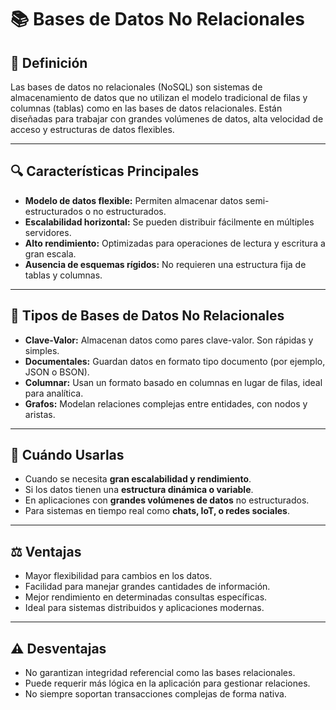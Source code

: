 # 📚 Bases de Datos No Relacionales

## 📌 Definición
Las bases de datos no relacionales (NoSQL) son sistemas de almacenamiento de datos que no utilizan el modelo tradicional de filas y columnas (tablas) como en las bases de datos relacionales. Están diseñadas para trabajar con grandes volúmenes de datos, alta velocidad de acceso y estructuras de datos flexibles.

---

## 🔍 Características Principales

- **Modelo de datos flexible:** Permiten almacenar datos semi-estructurados o no estructurados.
- **Escalabilidad horizontal:** Se pueden distribuir fácilmente en múltiples servidores.
- **Alto rendimiento:** Optimizadas para operaciones de lectura y escritura a gran escala.
- **Ausencia de esquemas rígidos:** No requieren una estructura fija de tablas y columnas.

---

## 🧩 Tipos de Bases de Datos No Relacionales

- **Clave-Valor:** Almacenan datos como pares clave-valor. Son rápidas y simples.
- **Documentales:** Guardan datos en formato tipo documento (por ejemplo, JSON o BSON).
- **Columnar:** Usan un formato basado en columnas en lugar de filas, ideal para analítica.
- **Grafos:** Modelan relaciones complejas entre entidades, con nodos y aristas.

---

## 🎯 Cuándo Usarlas

- Cuando se necesita **gran escalabilidad y rendimiento**.
- Si los datos tienen una **estructura dinámica o variable**.
- En aplicaciones con **grandes volúmenes de datos** no estructurados.
- Para sistemas en tiempo real como **chats, IoT, o redes sociales**.

---

## ⚖️ Ventajas

- Mayor flexibilidad para cambios en los datos.
- Facilidad para manejar grandes cantidades de información.
- Mejor rendimiento en determinadas consultas específicas.
- Ideal para sistemas distribuidos y aplicaciones modernas.

---

## ⚠️ Desventajas

- No garantizan integridad referencial como las bases relacionales.
- Puede requerir más lógica en la aplicación para gestionar relaciones.
- No siempre soportan transacciones complejas de forma nativa.
